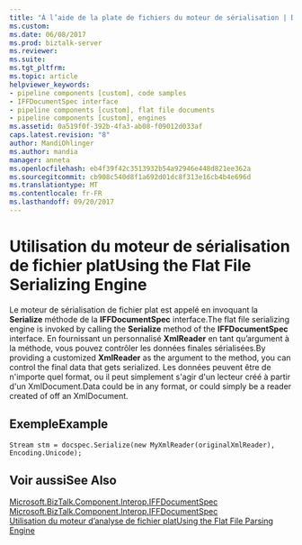 ```yaml
---
title: "À l’aide de la plate de fichiers du moteur de sérialisation | Documents Microsoft"
ms.custom: 
ms.date: 06/08/2017
ms.prod: biztalk-server
ms.reviewer: 
ms.suite: 
ms.tgt_pltfrm: 
ms.topic: article
helpviewer_keywords:
- pipeline components [custom], code samples
- IFFDocumentSpec interface
- pipeline components [custom], flat file documents
- pipeline components [custom], engines
ms.assetid: 0a519f0f-392b-4fa3-ab08-f09012d033af
caps.latest.revision: "8"
author: MandiOhlinger
ms.author: mandia
manager: anneta
ms.openlocfilehash: eb4f39f42c3513932b54a92946e448d821ee362a
ms.sourcegitcommit: cb908c540d8f1a692d01dc8f313e16cb4b4e696d
ms.translationtype: MT
ms.contentlocale: fr-FR
ms.lasthandoff: 09/20/2017
---
```

# <a name="using-the-flat-file-serializing-engine"></a><span data-ttu-id="a66c8-102">Utilisation du moteur de sérialisation de fichier plat</span><span class="sxs-lookup"><span data-stu-id="a66c8-102">Using the Flat File Serializing Engine</span></span>
<span data-ttu-id="a66c8-103">Le moteur de sérialisation de fichier plat est appelé en invoquant la **Serialize** méthode de la **IFFDocumentSpec** interface.</span><span class="sxs-lookup"><span data-stu-id="a66c8-103">The flat file serializing engine is invoked by calling the **Serialize** method of the **IFFDocumentSpec** interface.</span></span> <span data-ttu-id="a66c8-104">En fournissant un personnalisé **XmlReader** en tant qu’argument à la méthode, vous pouvez contrôler les données finales sérialisées.</span><span class="sxs-lookup"><span data-stu-id="a66c8-104">By providing a customized **XmlReader** as the argument to the method, you can control the final data that gets serialized.</span></span> <span data-ttu-id="a66c8-105">Les données peuvent être de n'importe quel format, ou il peut simplement s'agir d'un lecteur créé à partir d'un XmlDocument.</span><span class="sxs-lookup"><span data-stu-id="a66c8-105">Data could be in any format, or could simply be a reader created of off an XmlDocument.</span></span>  
  
## <a name="example"></a><span data-ttu-id="a66c8-106">Exemple</span><span class="sxs-lookup"><span data-stu-id="a66c8-106">Example</span></span>  
  
```  
Stream stm = docspec.Serialize(new MyXmlReader(originalXmlReader), Encoding.Unicode);  
```  
  
## <a name="see-also"></a><span data-ttu-id="a66c8-107">Voir aussi</span><span class="sxs-lookup"><span data-stu-id="a66c8-107">See Also</span></span>  
 <span data-ttu-id="a66c8-108">[Microsoft.BizTalk.Component.Interop.IFFDocumentSpec](http://msdn.microsoft.com/library/microsoft.biztalk.component.interop.iffdocumentspec.aspx) </span><span class="sxs-lookup"><span data-stu-id="a66c8-108">[Microsoft.BizTalk.Component.Interop.IFFDocumentSpec](http://msdn.microsoft.com/library/microsoft.biztalk.component.interop.iffdocumentspec.aspx) </span></span>  
 [<span data-ttu-id="a66c8-109">Utilisation du moteur d’analyse de fichier plat</span><span class="sxs-lookup"><span data-stu-id="a66c8-109">Using the Flat File Parsing Engine</span></span>](../core/using-the-flat-file-parsing-engine.md)